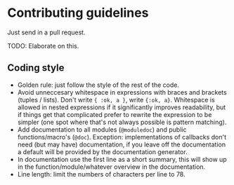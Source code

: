 # Contributing guidelines

Just send in a pull request.

TODO: Elaborate on this.

## Coding style

* Golden rule: just follow the style of the rest of the code.
* Avoid unneccesary whitespace in expressions with braces and brackets (tuples /
  lists). Don't write `{ :ok, a }`, write `{:ok, a}`. Whitespace is allowed
  in nested expressions if it significantly improves readability, but if things
  get that complicated prefer to rewrite the expression to be simpler (one spot
  where that's not always possible is pattern matching).
* Add documentation to all modules (`@moduledoc`) and public functions/macro's
  (`@doc`). Exception: implementations of callbacks don't need (but may have)
  documentation, if you leave off the documentation a default will be provided
  by the documentation generator.
* In documentation use the first line as a short summary, this will show up in
  the function/module/whatever overview in the documentation.
* Line length: limit the numbers of characters per line to 78.

